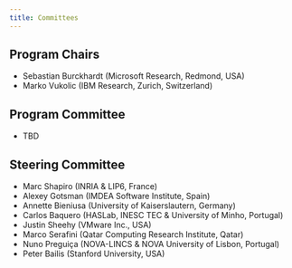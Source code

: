```yaml
---
title: Committees
---
```



## Program Chairs

 * Sebastian Burckhardt (Microsoft Research, Redmond, USA)
 * Marko Vukolic (IBM Research, Zurich, Switzerland)

## Program Committee

 * TBD

## Steering Committee

 * Marc Shapiro (INRIA & LIP6, France)
 * Alexey Gotsman (IMDEA Software Institute, Spain)
 * Annette Bieniusa (University of Kaiserslautern, Germany)
 * Carlos Baquero (HASLab, INESC TEC & University of Minho, Portugal)
 * Justin Sheehy (VMware Inc., USA)
 * Marco Serafini (Qatar Computing Research Institute, Qatar)
 * Nuno Preguiça (NOVA-LINCS & NOVA University of Lisbon, Portugal)
 * Peter Bailis (Stanford University, USA)